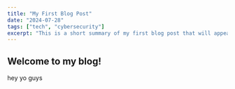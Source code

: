 ```yaml
---
title: "My First Blog Post"
date: "2024-07-28"
tags: ["tech", "cybersecurity"]
excerpt: "This is a short summary of my first blog post that will appear in the preview."
---
```


## Welcome to my blog!

hey yo guys